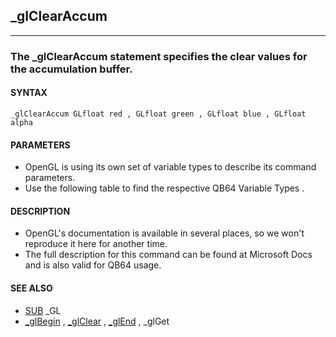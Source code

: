 ## _glClearAccum
---

### The _glClearAccum statement specifies the clear values for the accumulation buffer.

#### SYNTAX

`_glClearAccum GLfloat red , GLfloat green , GLfloat blue , GLfloat alpha`

#### PARAMETERS
* OpenGL is using its own set of variable types to describe its command parameters.
* Use the following table to find the respective QB64 Variable Types .


#### DESCRIPTION
* OpenGL's documentation is available in several places, so we won't reproduce it here for another time.
* The full description for this command can be found at Microsoft Docs and is also valid for QB64 usage.


#### SEE ALSO
* [SUB](./SUB.md) _GL
* [_glBegin](./_glBegin.md) , [_glClear](./_glClear.md) , [_glEnd](./_glEnd.md) , _glGet

